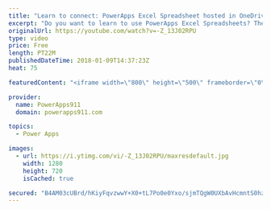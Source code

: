 ```yaml
---
title: "Learn to connect: PowerApps Excel Spreadsheet hosted in OneDrive"
excerpt: "Do you want to learn to use PowerApps Excel Spreadsheets? Then this video is for you. We take an Excel workbook hosted in OneDrive for Business and use it as a data source for PowerApps. This video is the foundation that will let us explore more complicated scenarios in the future.  PowerApps for SharePoint"
originalUrl: https://youtube.com/watch?v=-Z_13J02RPU
type: video
price: Free
length: PT22M
publishedDateTime: 2018-01-09T14:37:23Z
heat: 75

featuredContent: "<iframe width=\"800\" height=\"500\" frameborder=\"0\" src=\"https://www.youtube.com/embed/-Z_13J02RPU\" allow=\"accelerometer; autoplay; encrypted-media; gyroscope; picture-in-picture\" allowfullscreen></iframe>"

provider:
  name: PowerApps911
  domain: powerapps911.com

topics:
  - Power Apps

images:
  - url: https://i.ytimg.com/vi/-Z_13J02RPU/maxresdefault.jpg
    width: 1280
    height: 720
    isCached: true

secured: "B4AM03cUBrd/hKiyFqvzwwY+X0+tL7Po0e0Yxo/sjmTQgW0UXbAvHcmntS0hzoY7RSaS9EeLW07g2PBq/oNhqSLD6hIisym0sk/naFqlAUKowtgejbAqUsTxwzHgMvyMbyoOxmQJfy5WOzbABeHKCnNNULhXlvwP894/O15OOykEgMteQEo6Jh/EEwtoRPE9Wcf1EHCqoqXvrlnl7IRiIhTrtwL0myHEkGPR3mfN9LhzzMkYjokVPudcQU+02EaGBV+Rv0jI6B6JGctuTjku1LTNr+QhQXhKl5lmaj7tpGGGYIBvOqejzwrXb5wLdSQyOCCguun0rpAnZEgPuOE+q9OmOhoEZk6W9D/GDK2CPffoW7Qi0wRT8n7uLiFiU8JHzx79QrRL6QHNmGUAhgiq441xmXzO2pCErqpps3juI62qwRhA7fc04LIyI1isxgfo;Ochj2pHOsY1DVktLQXm4Aw=="
---
```


